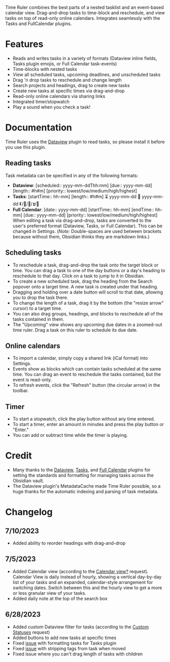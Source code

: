 Time Ruler combines the best parts of a nested tasklist and an event-based calendar view. Drag-and-drop tasks to time-block and reschedule, and view tasks on top of read-only online calendars. Integrates seamlessly with the Tasks and FullCalendar plugins.

# Features
- Reads and writes tasks in a variety of formats (Dataview inline fields, Tasks plugin emojis, or Full Calendar task-events)
- Time-blocks with nested tasks
- View all scheduled tasks, upcoming deadlines, and unscheduled tasks
- Drag 'n drop tasks to reschedule and change length
- Search projects and headings, drag to create new tasks
- Create new tasks at specific times via drag-and-drop
- Read-only online calendars via sharing links
- Integrated timer/stopwatch
- Play a sound when you check a task!

# Documentation
Time Ruler uses the [Dataview](obsidian://show-plugin?id=dataview) plugin to read tasks, so please install it before you use this plugin.

## Reading tasks
Task metadata can be specified in any of the following formats:
- **Dataview**: [scheduled:: yyyy-mm-ddThh:mm]  [due:: yyyy-mm-dd]  [length:: \#h\#m]  [priority:: lowest/low/medium/high/highest]
- **Tasks**: [startTime:: hh-mm]  [length:: #h#m] ⏳ yyyy-mm-dd 📅 yyyy-mm-dd ⏬/🔽/🔼/⏫/🔺
- **Full Calendar**: [date:: yyyy-mm-dd]  [startTime:: hh-mm]  [endTime:: hh-mm]  [due:: yyyy-mm-dd]  [priority:: lowest/low/medium/high/highest]
When editing a task via drag-and-drop, tasks are converted to the user's preferred format (Dataview, Tasks, or Full Calendar). This can be changed in Settings. (*Note:* Double-spaces are used between brackets because without them, Obsidian thinks they are markdown links.)

## Scheduling tasks
- To reschedule a task, drag-and-drop the task onto the target block or time. You can drag a task to one of the day buttons or a day's heading to reschedule to that day. Click on a task to jump to it in Obsidian.
- To create a new scheduled task, drag the heading from the Search popover onto a target time. A new task is created under that heading.
- Dragging and holding over a date button will scroll to that date, allowing you to drop the task there.
- To change the length of a task, drag it by the bottom (the "resize arrow" cursor) to a target time.
- You can also drag groups, headings, and blocks to reschedule all of the tasks contained in them.
- The "Upcoming" view shows any upcoming due dates in a zoomed-out time ruler. Drag a task on this ruler to schedule its due date.

## Online calendars
- To import a calendar, simply copy a shared link (iCal format) into Settings.
- Events show as blocks which can contain tasks scheduled at the same time. You can drag an event to reschedule the tasks contained, but the event is read-only. 
- To refresh events, click the "Refresh" button (the circular arrow) in the toolbar.

## Timer
- To start a stopwatch, click the play button without any time entered.
- To start a timer, enter an amount in minutes and press the play button or "Enter."
- You can add or subtract time while the timer is playing. 

# Credit
- Many thanks to the [Dataview](obsidian://show-plugin?id=dataview), [Tasks](obsidian://show-plugin?id=obsidian-tasks-plugin), and [Full Calendar](obsidian://show-plugin?id=obsidian-full-calendar) plugins for setting the standards and formatting for managing tasks across the Obsidian vault.
- The Dataview plugin's MetadataCache made Time Ruler possible, so a huge thanks for the automatic indexing and parsing of task metadata.

# Changelog

## 7/10/2023
- Added ability to reorder headings with drag-and-drop

## 7/5/2023
- Added Calendar view (according to the [Calendar view?](https://github.com/joshuatazrein/obsidian-time-ruler/issues/1) request). Calendar View is daily instead of hourly, showing a vertical day-by-day list of your tasks and an expanded, calendar-style arrangement for switching dates. Switch between this and the hourly view to get a more or less granular view of your tasks.
- Added daily note at the top of the search box

## 6/28/2023
- Added custom Dataview filter for tasks (according to the [Custom Statuses](https://github.com/joshuatazrein/obsidian-time-ruler/issues/3) request)
- Added buttons to add new tasks at specific times
- Fixed [issue](https://github.com/joshuatazrein/obsidian-time-ruler/issues/2) with formatting tasks for Tasks plugin
- Fixed [issue](https://github.com/joshuatazrein/obsidian-time-ruler/issues/4) with stripping tags from task when moved
- Fixed issue where you can't drag length of tasks with children